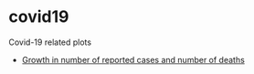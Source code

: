 # covid19
Covid-19 related plots

* [Growth in number of reported cases and number of deaths](covid19.html)
